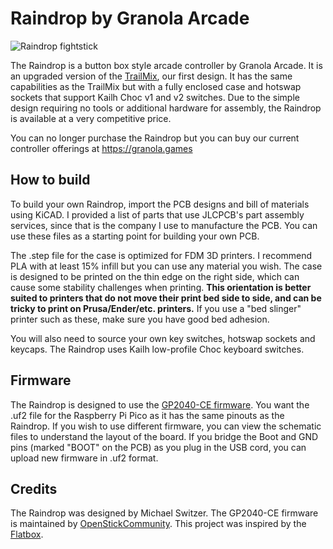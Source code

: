 # Raindrop by Granola Arcade

![Raindrop fightstick](/Images/raindrop.png "Raindrop fightstick")

The Raindrop is a button box style arcade controller by Granola Arcade. It is an upgraded version of the <a rel="TrailMix" href="https://github.com/michaelswitzer/granola-trailmix">TrailMix</a>, our first design. It has the same capabilities as the TrailMix but with a fully enclosed case and hotswap sockets that support Kailh Choc v1 and v2 switches. Due to the simple design requiring no tools or additional hardware for assembly, the Raindrop is available at a very competitive price.

You can no longer purchase the Raindrop but you can buy our current controller offerings at https://granola.games

## How to build
To build your own Raindrop, import the PCB designs and bill of materials using KiCAD. I provided a list of parts that use JLCPCB's part assembly services, since that is the company I use to manufacture the PCB. You can use these files as a starting point for building your own PCB.

The .step file for the case is optimized for FDM 3D printers. I recommend PLA with at least 15% infill but you can use any material you wish. The case is designed to be printed on the thin edge on the right side, which can cause some stability challenges when printing. **This orientation is better suited to printers that do not move their print bed side to side, and can be tricky to print on Prusa/Ender/etc. printers.** If you use a "bed slinger" printer such as these, make sure you have good bed adhesion.

You will also need to source your own key switches, hotswap sockets and keycaps. The Raindrop uses Kailh low-profile Choc keyboard switches.

## Firmware
The Raindrop is designed to use the <a rel="GP2040-CE firmware" href="https://github.com/OpenStickCommunity/GP2040-CE">GP2040-CE firmware</a>. You want the .uf2 file for the Raspberry Pi Pico as it has the same pinouts as the Raindrop. If you wish to use different firmware, you can view the schematic files to understand the layout of the board. If you bridge the Boot and GND pins (marked "BOOT" on the PCB) as you plug in the USB cord, you can upload new firmware in .uf2 format.

## Credits
The Raindrop was designed by Michael Switzer. The GP2040-CE firmware is maintained by <a href="https://github.com/OpenStickCommunity">OpenStickCommunity</a>. This project was inspired by the <a href="https://github.com/jfedor2/flatbox">Flatbox</a>.
